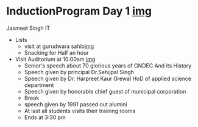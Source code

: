 # InductionProgram Day 1 [img](https://photos.app.goo.gl/WStUtskhR9jKans99)
Jasmeet Singh IT
- Lists
   * visit at gurudwara sahib[img](https://photos.app.goo.gl/UkDSSrXGjNqJdWAT8)
   * Snacking for Half an hour
- Visit Auditorium at 10:00am [img](https://photos.app.goo.gl/Fvrp82Fu9a5svifj8)
   * Senior's speech about 70 glorious years of GNDEC And its History 
   * Speech given by principal Dr.Sehijpal Singh
   * Speech given by Dr. Harpreet Kaur Grewal HoD of applied science department
  * Speech given by honorable chief guest of municipal corporation
   * Break 
   * speech given by 1991 passed out alumini
   * At last all students visits their training rooms
   * Ends at 3:30 pm
